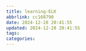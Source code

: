 ```yaml
---
title: learning-ELK
abbrlink: cc168790
date: 2024-12-28 20:41:55
updated: 2024-12-28 20:41:55
tags:
categories:
---
```

